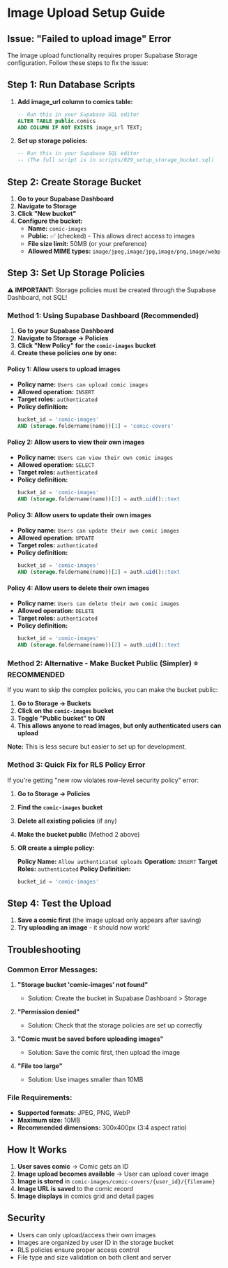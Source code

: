 # Image Upload Setup Guide

## Issue: "Failed to upload image" Error

The image upload functionality requires proper Supabase Storage configuration. Follow these steps to fix the issue:

## Step 1: Run Database Scripts

1. **Add image_url column to comics table:**
   ```sql
   -- Run this in your Supabase SQL editor
   ALTER TABLE public.comics 
   ADD COLUMN IF NOT EXISTS image_url TEXT;
   ```

2. **Set up storage policies:**
   ```sql
   -- Run this in your Supabase SQL editor
   -- (The full script is in scripts/029_setup_storage_bucket.sql)
   ```

## Step 2: Create Storage Bucket

1. **Go to your Supabase Dashboard**
2. **Navigate to Storage**
3. **Click "New bucket"**
4. **Configure the bucket:**
   - **Name:** `comic-images`
   - **Public:** ✅ (checked) - This allows direct access to images
   - **File size limit:** 50MB (or your preference)
   - **Allowed MIME types:** `image/jpeg,image/jpg,image/png,image/webp`

## Step 3: Set Up Storage Policies

**⚠️ IMPORTANT:** Storage policies must be created through the Supabase Dashboard, not SQL!

### Method 1: Using Supabase Dashboard (Recommended)

1. **Go to your Supabase Dashboard**
2. **Navigate to Storage → Policies**
3. **Click "New Policy" for the `comic-images` bucket**
4. **Create these policies one by one:**

#### Policy 1: Allow users to upload images
- **Policy name:** `Users can upload comic images`
- **Allowed operation:** `INSERT`
- **Target roles:** `authenticated`
- **Policy definition:**
  ```sql
  bucket_id = 'comic-images' 
  AND (storage.foldername(name))[1] = 'comic-covers'
  ```

#### Policy 2: Allow users to view their own images
- **Policy name:** `Users can view their own comic images`
- **Allowed operation:** `SELECT`
- **Target roles:** `authenticated`
- **Policy definition:**
  ```sql
  bucket_id = 'comic-images' 
  AND (storage.foldername(name))[2] = auth.uid()::text
  ```

#### Policy 3: Allow users to update their own images
- **Policy name:** `Users can update their own comic images`
- **Allowed operation:** `UPDATE`
- **Target roles:** `authenticated`
- **Policy definition:**
  ```sql
  bucket_id = 'comic-images' 
  AND (storage.foldername(name))[2] = auth.uid()::text
  ```

#### Policy 4: Allow users to delete their own images
- **Policy name:** `Users can delete their own comic images`
- **Allowed operation:** `DELETE`
- **Target roles:** `authenticated`
- **Policy definition:**
  ```sql
  bucket_id = 'comic-images' 
  AND (storage.foldername(name))[2] = auth.uid()::text
  ```

### Method 2: Alternative - Make Bucket Public (Simpler) ⭐ RECOMMENDED

If you want to skip the complex policies, you can make the bucket public:

1. **Go to Storage → Buckets**
2. **Click on the `comic-images` bucket**
3. **Toggle "Public bucket" to ON**
4. **This allows anyone to read images, but only authenticated users can upload**

**Note:** This is less secure but easier to set up for development.

### Method 3: Quick Fix for RLS Policy Error

If you're getting "new row violates row-level security policy" error:

1. **Go to Storage → Policies**
2. **Find the `comic-images` bucket**
3. **Delete all existing policies** (if any)
4. **Make the bucket public** (Method 2 above)
5. **OR create a simple policy:**

   **Policy Name:** `Allow authenticated uploads`
   **Operation:** `INSERT`
   **Target Roles:** `authenticated`
   **Policy Definition:**
   ```sql
   bucket_id = 'comic-images'
   ```

## Step 4: Test the Upload

1. **Save a comic first** (the image upload only appears after saving)
2. **Try uploading an image** - it should now work!

## Troubleshooting

### Common Error Messages:

1. **"Storage bucket 'comic-images' not found"**
   - Solution: Create the bucket in Supabase Dashboard > Storage

2. **"Permission denied"**
   - Solution: Check that the storage policies are set up correctly

3. **"Comic must be saved before uploading images"**
   - Solution: Save the comic first, then upload the image

4. **"File too large"**
   - Solution: Use images smaller than 10MB

### File Requirements:
- **Supported formats:** JPEG, PNG, WebP
- **Maximum size:** 10MB
- **Recommended dimensions:** 300x400px (3:4 aspect ratio)

## How It Works

1. **User saves comic** → Comic gets an ID
2. **Image upload becomes available** → User can upload cover image
3. **Image is stored** in `comic-images/comic-covers/{user_id}/{filename}`
4. **Image URL is saved** to the comic record
5. **Image displays** in comics grid and detail pages

## Security

- Users can only upload/access their own images
- Images are organized by user ID in the storage bucket
- RLS policies ensure proper access control
- File type and size validation on both client and server

